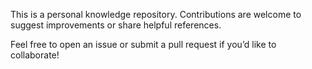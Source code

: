 This is a personal knowledge repository. Contributions are welcome to suggest improvements or share helpful references.

Feel free to open an issue or submit a pull request if you’d like to collaborate!
